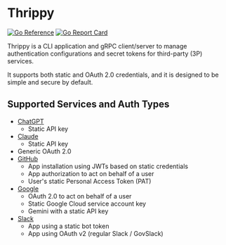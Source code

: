 # Thrippy

[![Go Reference](https://pkg.go.dev/badge/github.com/tzrikka/thrippy.svg)](https://pkg.go.dev/github.com/tzrikka/thrippy)
[![Go Report Card](https://goreportcard.com/badge/github.com/tzrikka/thrippy)](https://goreportcard.com/report/github.com/tzrikka/thrippy)

Thrippy is a CLI application and gRPC client/server to manage authentication configurations and secret tokens for third-party (3P) services.

It supports both static and OAuth 2.0 credentials, and it is designed to be simple and secure by default.

## Supported Services and Auth Types

- [ChatGPT](./docs/chatgpt/README.md)
  - Static API key
- [Claude](./docs/claude/README.md)
  - Static API key
- Generic OAuth 2.0
- [GitHub](./docs/github/README.md)
  - App installation using JWTs based on static credentials
  - App authorization to act on behalf of a user
  - User's static Personal Access Token (PAT)
- [Google](./docs/google/README.md)
  - OAuth 2.0 to act on behalf of a user
  - Static Google Cloud service account key
  - Gemini with a static API key
- [Slack](./docs/slack/README.md)
  - App using a static bot token
  - App using OAuth v2 (regular Slack / GovSlack)
